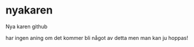 # nyakaren

Nya karen github

har ingen aning om det kommer bli något av detta men man kan ju hoppas!
